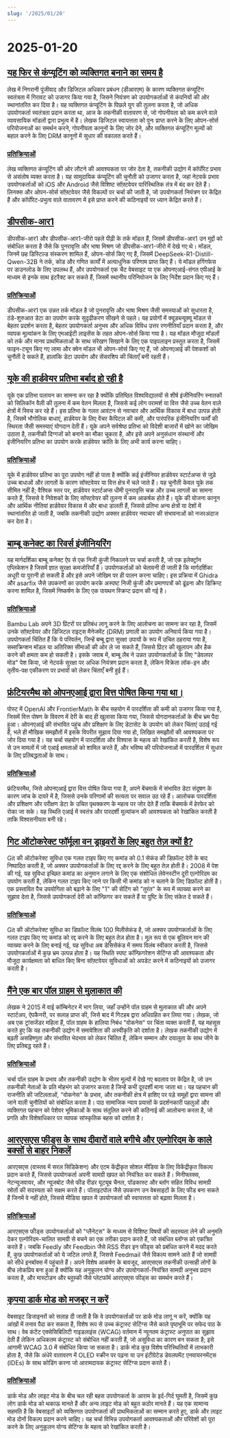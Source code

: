 ```yaml
---
slug: '/2025/01/20'
---
```


# 2025-01-20

## [यह फिर से कंप्यूटिंग को व्यक्तिगत बनाने का समय है](https://www.vintagecomputing.com/index.php/archives/3292/the-pc-is-dead-its-time-to-make-computing-personal-again)

लेख में निगरानी पूंजीवाद और डिजिटल अधिकार प्रबंधन (डीआरएम) के कारण व्यक्तिगत कंप्यूटिंग स्वतंत्रता में गिरावट को उजागर किया गया है, जिसने नियंत्रण को उपयोगकर्ताओं से कंपनियों की ओर स्थानांतरित कर दिया है। यह व्यक्तिगत कंप्यूटिंग के पिछले युग की तुलना करता है, जो अधिक उपयोगकर्ता स्वतंत्रता प्रदान करता था, आज के तकनीकी वातावरण से, जो गोपनीयता को कम करने वाले व्यावसायिक मॉडलों द्वारा प्रभुत्व में है। लेखक डिजिटल स्वायत्तता को पुनः प्राप्त करने के लिए ओपन-सोर्स परियोजनाओं का समर्थन करने, गोपनीयता कानूनों के लिए जोर देने, और व्यक्तिगत कंप्यूटिंग मूल्यों को बहाल करने के लिए DRM कानूनों में सुधार की वकालत करते हैं।

### [प्रतिक्रियाओं](https://news.ycombinator.com/item?id=42763095)

लेख व्यक्तिगत कंप्यूटिंग की ओर लौटने की आवश्यकता पर जोर देता है, तकनीकी उद्योग में कॉर्पोरेट प्रभाव से असंतोष व्यक्त करता है। यह सामुदायिक कंप्यूटिंग की चुनौती को उजागर करता है, जहां नेटवर्क प्रभाव उपयोगकर्ताओं को iOS और Android जैसे विशिष्ट सॉफ़्टवेयर पारिस्थितिक तंत्र में बंद कर देते हैं। लिनक्स और ओपन-सोर्स सॉफ़्टवेयर जैसे विकल्पों पर चर्चा की जाती है, जो उपयोगकर्ता नियंत्रण पर केंद्रित हैं और कॉर्पोरेट-प्रभुत्व वाले वातावरण में इसे प्राप्त करने की कठिनाइयों पर ध्यान केंद्रित करते हैं।

## [डीपसीक-आर1](https://github.com/deepseek-ai/DeepSeek-R1)

डीपसीक-आर1 और डीपसीक-आर1-जीरो पहले पीढ़ी के तर्क मॉडल हैं, जिसमें डीपसीक-आर1 उन मुद्दों को संबोधित करता है जैसे कि पुनरावृत्ति और भाषा मिश्रण जो डीपसीक-आर1-जीरो में देखे गए थे। मॉडल, जिनमें छह डिस्टिल्ड संस्करण शामिल हैं, ओपन-सोर्स किए गए हैं, जिसमें DeepSeek-R1-Distill-Qwen-32B ने तर्क, कोड और गणित कार्यों में अत्याधुनिक परिणाम प्राप्त किए हैं। ये मॉडल हगिंगफेस पर डाउनलोड के लिए उपलब्ध हैं, और उपयोगकर्ता एक चैट वेबसाइट या एक ओपनएआई-संगत एपीआई के माध्यम से इनके साथ इंटरैक्ट कर सकते हैं, जिसमें स्थानीय परिनियोजन के लिए निर्देश प्रदान किए गए हैं।

### [प्रतिक्रियाओं](https://news.ycombinator.com/item?id=42768072)

डीपसीक-आर1 एक उन्नत तर्क मॉडल है जो पुनरावृत्ति और भाषा मिश्रण जैसी समस्याओं को सुधारता है, ठंडे-शुरुआत डेटा का उपयोग करके सुदृढीकरण सीखने से पहले। यह प्रयोगों में क्यूडब्ल्यूक्यू मॉडल से बेहतर प्रदर्शन करता है, बेहतर उपयोगकर्ता अनुभव और अधिक विविध उत्तर रणनीतियाँ प्रदान करता है, और व्यापक मूल्यांकन के लिए एमआईटी लाइसेंस के तहत ओपन-सोर्स किया गया है। यह मॉडल मौजूदा मॉडलों को तर्क और मानव प्राथमिकताओं के साथ संरेखण सिखाने के लिए एक पाइपलाइन प्रस्तुत करता है, जिसमें फाइन-ट्यून किए गए लामा और क्वेन मॉडल भी ओपन-सोर्स किए गए हैं, जो ओपनएआई की पेशकशों को चुनौती दे सकते हैं, हालांकि डेटा उपयोग और सेंसरशिप की चिंताएँ बनी रहती हैं।

## [यूके की हार्डवेयर प्रतिभा बर्बाद हो रही है](https://josef.cn/blog/uk-talent)

यूके एक प्रतिभा पलायन का सामना कर रहा है क्योंकि प्रतिष्ठित विश्वविद्यालयों से शीर्ष इंजीनियरिंग स्नातकों को सिलिकॉन वैली की तुलना में कम वेतन मिलता है, जिससे कई लोग परामर्श या वित्त जैसे उच्च वेतन वाले क्षेत्रों में स्विच कर रहे हैं। इस प्रतिभा के गलत आवंटन से नवाचार और आर्थिक विकास में बाधा उत्पन्न होती है, जिसमें भौगोलिक बाधाएं, हार्डवेयर के लिए वेंचर कैपिटल की कमी, और पारंपरिक इंजीनियरिंग फर्मों की स्थिरता जैसी समस्याएं योगदान देती हैं। यूके अपने सर्वश्रेष्ठ प्रतिभा को विदेशी बाजारों में खोने का जोखिम उठाता है, तकनीकी दिग्गजों को बनाने का मौका चूकता है, और इसे अपने अनुसंधान संस्थानों और इंजीनियरिंग प्रतिभा का उपयोग करके हार्डवेयर क्रांति के लिए अभी कार्य करना चाहिए।

### [प्रतिक्रियाओं](https://news.ycombinator.com/item?id=42763386)

यूके में हार्डवेयर प्रतिभा का पूरा उपयोग नहीं हो पाता है क्योंकि कई इंजीनियर हार्डवेयर स्टार्टअप्स से जुड़े उच्च बाधाओं और लागतों के कारण सॉफ्टवेयर या वित्त क्षेत्र में चले जाते हैं। यह चुनौती केवल यूके तक सीमित नहीं है; वैश्विक स्तर पर, हार्डवेयर स्टार्टअप्स धीमी पुनरावृत्ति चक्र और उच्च लागतों का सामना करते हैं, जिससे वे निवेशकों के लिए सॉफ्टवेयर की तुलना में कम आकर्षक होते हैं। यूके की योजना कानून और आर्थिक नीतियां हार्डवेयर विकास में और बाधा डालती हैं, जिससे प्रतिभा अन्य क्षेत्रों या देशों में स्थानांतरित हो जाती है, जबकि तकनीकी उद्योग अक्सर हार्डवेयर नवाचार की संभावनाओं को नजरअंदाज कर देता है।

## [बाम्बू कनेक्ट का रिवर्स इंजीनियरिंग](https://wiki.rossmanngroup.com/wiki/Reverse_Engineering_Bambu_Connect)

यह मार्गदर्शिका बाम्बू कनेक्ट ऐप से एक निजी कुंजी निकालने पर चर्चा करती है, जो एक इलेक्ट्रॉन एप्लिकेशन है जिसमें ज्ञात सुरक्षा कमजोरियाँ हैं। उपयोगकर्ताओं को चेतावनी दी जाती है कि मार्गदर्शिका अधूरी या पुरानी हो सकती है और इसे अपने जोखिम पर ही पालन करना चाहिए। इस प्रक्रिया में Ghidra और asarfix जैसे उपकरणों का उपयोग करके अस्पष्ट निजी कुंजी और प्रमाणपत्रों को ढूंढना और डिक्रिप्ट करना शामिल है, जिसमें निष्कर्षण के लिए एक पायथन स्क्रिप्ट प्रदान की गई है।

### [प्रतिक्रियाओं](https://news.ycombinator.com/item?id=42764602)

Bambu Lab अपने 3D प्रिंटरों पर प्रतिबंध लागू करने के लिए आलोचना का सामना कर रहा है, जिसमें उनके सॉफ़्टवेयर और डिजिटल राइट्स मैनेजमेंट (DRM) प्रणाली का उपयोग अनिवार्य किया गया है। उपयोगकर्ता चिंतित हैं कि ये परिवर्तन, जिन्हें बम्बू द्वारा सुरक्षा उपायों के रूप में उचित ठहराया गया है, सब्सक्रिप्शन मॉडल या अतिरिक्त सीमाओं की ओर ले जा सकते हैं, जिससे प्रिंटर की खुलापन और हैक करने की क्षमता कम हो सकती है। इसके जवाब में, बाम्बू लैब ने उन्नत उपयोगकर्ताओं के लिए "डेवलपर मोड" पेश किया, जो नेटवर्क सुरक्षा पर अधिक नियंत्रण प्रदान करता है, लेकिन विक्रेता लॉक-इन और तृतीय-पक्ष एकीकरण पर प्रभावों को लेकर चिंताएँ बनी हुई हैं।

## [फ्रंटियरमैथ को ओपनएआई द्वारा वित्त पोषित किया गया था।](https://www.lesswrong.com/posts/cu2E8wgmbdZbqeWqb/meemi-s-shortform)

पोस्ट में OpenAI और FrontierMath के बीच सहयोग में पारदर्शिता की कमी को उजागर किया गया है, जिसमें वित्त पोषण के विवरण में देरी के बाद ही खुलासा किया गया, जिससे योगदानकर्ताओं के बीच भ्रम पैदा हुआ। ओपनएआई की संभावित पहुंच और प्रशिक्षण के लिए डेटासेट के उपयोग को लेकर चिंताएं उठाई गई हैं, भले ही मौखिक समझौतों में इसके विपरीत सुझाव दिया गया हो, लिखित समझौतों की आवश्यकता पर जोर दिया गया है। यह चर्चा सहयोग में पारदर्शिता और विश्वास के महत्व को रेखांकित करती है, विशेष रूप से उन मामलों में जो एआई क्षमताओं को शामिल करते हैं, और भविष्य की परियोजनाओं में पारदर्शिता में सुधार के लिए प्रतिबद्धताओं के साथ।

### [प्रतिक्रियाओं](https://news.ycombinator.com/item?id=42763231)

फ्रंटियरमैथ, जिसे ओपनएआई द्वारा वित्त पोषित किया गया है, अपने बेंचमार्क में संभावित डेटा संदूषण के कारण जांच के दायरे में है, जिससे उनके परिणामों की सत्यता पर सवाल उठ रहे हैं। आलोचक पारदर्शिता और प्रशिक्षण और परीक्षण डेटा के उचित पृथक्करण के महत्व पर जोर देते हैं ताकि बेंचमार्क में हेरफेर को रोका जा सके। यह स्थिति एआई में स्वतंत्र और पारदर्शी मूल्यांकन की आवश्यकता को रेखांकित करती है ताकि विश्वसनीयता बनी रहे।

## [गिट ऑटोकरेक्ट फॉर्मूला वन ड्राइवरों के लिए बहुत तेज़ क्यों है?](https://blog.gitbutler.com/why-is-git-autocorrect-too-fast-for-formula-one-drivers/)

Git की ऑटोकरेक्ट सुविधा एक गलत टाइप किए गए कमांड को 0.1 सेकंड की डिफ़ॉल्ट देरी के बाद निष्पादित करती है, जो अक्सर उपयोगकर्ताओं के लिए रद्द करने के लिए बहुत तेज़ होती है। 2008 में पेश की गई, यह सुविधा इच्छित कमांड का अनुमान लगाने के लिए एक संशोधित लेवेनस्टीन दूरी एल्गोरिदम का उपयोग करती है, लेकिन गलत टाइप किए जाने पर किसी भी कमांड को न चलाने के लिए डिफ़ॉल्ट होती है। एक प्रस्तावित पैच उपयोगिता को बढ़ाने के लिए "1" की सेटिंग को "तुरंत" के रूप में व्याख्या करने का सुझाव देता है, जिससे उपयोगकर्ता देरी को कॉन्फ़िगर कर सकते हैं या पुष्टि के लिए संकेत दे सकते हैं।

### [प्रतिक्रियाओं](https://news.ycombinator.com/item?id=42760620)

Git की ऑटोकरेक्ट सुविधा का डिफ़ॉल्ट विलंब 100 मिलीसेकंड है, जो अक्सर उपयोगकर्ताओं के लिए गलत टाइप किए गए कमांड को रद्द करने के लिए बहुत तेज़ होता है। मूल रूप से एक बूलियन मान की व्याख्या करने के लिए बनाई गई, यह सुविधा अब डेसिसेकंड में समय विलंब स्वीकार करती है, जिससे उपयोगकर्ताओं में कुछ भ्रम उत्पन्न होता है। यह स्थिति स्पष्ट कॉन्फ़िगरेशन सेटिंग्स की आवश्यकता और मौजूदा कार्यक्षमता को बाधित किए बिना सॉफ़्टवेयर सुविधाओं को अपडेट करने में कठिनाइयों को उजागर करती है।

## [मैंने एक बार पॉल ग्राहम से मुलाकात की](http://okayfail.com/2025/i-met-pg-once.html)

लेखक ने 2015 में वाई कॉम्बिनेटर में भाग लिया, जहाँ उन्होंने पॉल ग्राहम से मुलाकात की और अपने स्टार्टअप, ऐपकैनरी, पर सलाह प्राप्त की, जिसे बाद में गिटहब द्वारा अधिग्रहित कर लिया गया। लेखक, जो अब एक ट्रांसजेंडर महिला हैं, पॉल ग्राहम के हालिया निबंध "वोकनेस" पर चिंता व्यक्त करती हैं, यह महसूस करते हुए कि यह तकनीकी उद्योग में समावेशिता की अस्वीकृति को दर्शाता है। लेखक तकनीकी उद्योग में बढ़ती असहिष्णुता और संभावित भेदभाव को लेकर चिंतित हैं, लेकिन सम्मान और दयालुता के साथ जीने के लिए प्रतिबद्ध रहते हैं।

### [प्रतिक्रियाओं](https://news.ycombinator.com/item?id=42767507)

चर्चा पॉल ग्राहम के प्रभाव और तकनीकी उद्योग के भीतर मूल्यों में देखे गए बदलाव पर केंद्रित है, जो उन तकनीकी नेताओं के प्रति मोहभंग को उजागर करता है जिन्हें कभी दूरदर्शी माना जाता था। यह पहचान की राजनीति की जटिलताओं, "वोकनेस" के प्रभाव, और तकनीकी क्षेत्र में हाशिए पर पड़े समूहों द्वारा सामना की जाने वाली चुनौतियों को संबोधित करता है। पाठ सामाजिक न्याय प्रयासों के प्रदर्शनकारी पहलुओं और व्यक्तिगत पहचान को पेशेवर भूमिकाओं के साथ संतुलित करने की कठिनाई की आलोचना करता है, जो प्रगति और विशेषाधिकार पर व्यापक सांस्कृतिक बहस को दर्शाता है।

## [आरएसएस फीड्स के साथ दीवारों वाले बगीचे और एल्गोरिदम के काले बक्सों से बाहर निकलें](https://www.johnwalker.nl/posts/escape-the-walled-garden-with-rss)

आरएसएस (वास्तव में सरल सिंडिकेशन) और एटम केंद्रीकृत सोशल मीडिया के लिए विकेंद्रीकृत विकल्प प्रदान करते हैं, जिससे उपयोगकर्ता अपनी सामग्री खपत को नियंत्रित कर सकते हैं। मिनीफ्लक्स, नेटन्यूजवायर, और न्यूजबोट जैसे फीड रीडर यूट्यूब चैनल, पॉडकास्ट और ब्लॉग सहित विविध सामग्री स्रोतों की सदस्यता को सक्षम करते हैं। पॉलाइटपोल जैसे उपकरण उन वेबसाइटों के लिए फीड बना सकते हैं जिनमें वे नहीं होते, जिससे मीडिया खपत में उपयोगकर्ता की स्वायत्तता को बढ़ावा मिलता है।

### [प्रतिक्रियाओं](https://news.ycombinator.com/item?id=42761219)

आरएसएस फीड्स उपयोगकर्ताओं को "प्लैनेट्स" के माध्यम से विशिष्ट विषयों की सदस्यता लेने की अनुमति देकर एल्गोरिदम-चालित सामग्री से बचने का एक तरीका प्रदान करते हैं, जो संबंधित ब्लॉग्स को एकत्रित करते हैं। जबकि Feedly और Feedbin जैसे RSS रीडर इन फीड्स को प्रबंधित करने में मदद करते हैं, कुछ उपयोगकर्ताओं को ये जटिल लगते हैं, जिससे Feedmail जैसे विकल्प सामने आते हैं जो सामग्री को सीधे इनबॉक्स में पहुंचाते हैं। अपने विशेष आकर्षण के बावजूद, आरएसएस तकनीकी उत्साही लोगों के बीच लोकप्रिय बना हुआ है क्योंकि यह अनुकूलन योग्य और उपयोगकर्ता-नियंत्रित सामग्री अनुभव प्रदान करता है, और मास्टोडन और ब्लूस्की जैसे प्लेटफॉर्म आरएसएस फीड्स का समर्थन करते हैं।

## [कृपया डार्क मोड को मजबूर न करें](https://iamvishnu.com/posts/please-dont-force-dark-mode)

वेबसाइट डिजाइनरों को सलाह दी जाती है कि वे उपयोगकर्ताओं पर डार्क मोड लागू न करें, क्योंकि यह आंखों में तनाव पैदा कर सकता है, विशेष रूप से उच्च कंट्रास्ट सेटिंग्स जैसे काले पृष्ठभूमि पर सफेद पाठ के साथ। वेब कंटेंट एक्सेसिबिलिटी गाइडलाइंस (WCAG) वर्तमान में न्यूनतम कंट्रास्ट अनुपात का सुझाव देती हैं लेकिन अधिकतम कंट्रास्ट को संबोधित नहीं करती हैं, जो असुविधा का कारण बन सकता है; इसे आगामी WCAG 3.0 में संबोधित किया जा सकता है। डार्क मोड कुछ विशेष परिस्थितियों में लाभकारी होता है, जैसे कि अंधेरे वातावरण में OLED स्क्रीन पर पढ़ना या उन इंटीग्रेटेड डेवलपमेंट एनवायरनमेंट्स (IDEs) के साथ कोडिंग करना जो आरामदायक कंट्रास्ट सेटिंग्स प्रदान करते हैं।

### [प्रतिक्रियाओं](https://news.ycombinator.com/item?id=42762054)

डार्क मोड और लाइट मोड के बीच चल रही बहस उपयोगकर्ता के आराम के इर्द-गिर्द घूमती है, जिसमें कुछ लोग डार्क मोड को थकाऊ मानते हैं और अन्य लाइट मोड को बहुत कठोर मानते हैं। यह एक सामान्य सहमति है कि वेबसाइटों को व्यक्तिगत उपयोगकर्ता की प्राथमिकताओं का सम्मान करते हुए, डार्क और लाइट मोड दोनों विकल्प प्रदान करने चाहिए। यह चर्चा विभिन्न उपयोगकर्ता आवश्यकताओं और परिवेशों को पूरा करने के लिए अनुकूलन योग्य सेटिंग्स के महत्व को रेखांकित करती है।

<head>
  <meta property="og:title" content="यह फिर से कंप्यूटिंग को व्यक्तिगत बनाने का समय है" />
  <meta property="og:type" content="website" />
  <meta property="og:image" content="https://og.cho.sh/api/og/?title=%E0%A4%AF%E0%A4%B9%20%E0%A4%AB%E0%A4%BF%E0%A4%B0%20%E0%A4%B8%E0%A5%87%20%E0%A4%95%E0%A4%82%E0%A4%AA%E0%A5%8D%E0%A4%AF%E0%A5%82%E0%A4%9F%E0%A4%BF%E0%A4%82%E0%A4%97%20%E0%A4%95%E0%A5%8B%20%E0%A4%B5%E0%A5%8D%E0%A4%AF%E0%A4%95%E0%A5%8D%E0%A4%A4%E0%A4%BF%E0%A4%97%E0%A4%A4%20%E0%A4%AC%E0%A4%A8%E0%A4%BE%E0%A4%A8%E0%A5%87%20%E0%A4%95%E0%A4%BE%20%E0%A4%B8%E0%A4%AE%E0%A4%AF%20%E0%A4%B9%E0%A5%88&subheading=%E0%A4%B8%E0%A5%8B%E0%A4%AE%E0%A4%B5%E0%A4%BE%E0%A4%B0%2C%2020%20%E0%A4%9C%E0%A4%A8%E0%A4%B5%E0%A4%B0%E0%A5%80%202025%3A%20%E0%A4%B9%E0%A5%88%E0%A4%95%E0%A4%B0%20%E0%A4%B8%E0%A4%AE%E0%A4%BE%E0%A4%9A%E0%A4%BE%E0%A4%B0%20%E0%A4%B8%E0%A4%BE%E0%A4%B0%E0%A4%BE%E0%A4%82%E0%A4%B6" />
</head>
